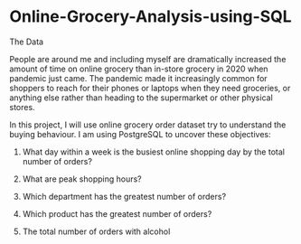 # Online-Grocery-Analysis-using-SQL



The Data

People are around me and including myself are dramatically increased the amount of time on online grocery than in-store grocery in 2020 when pandemic just came. The pandemic made it increasingly common for shoppers to reach for their phones or laptops when they need groceries, or anything else rather than heading to the supermarket or other physical stores. 

In this project, I will use online grocery order dataset try to understand the buying behaviour. I am using PostgreSQL to uncover these objectives:

1.	What day within a week is the busiest online shopping day by the total number of orders?

2.	What are peak shopping hours?

3.	Which department has the greatest number of orders?

4.	Which product has the greatest number of orders?

5.	The total number of orders with alcohol
